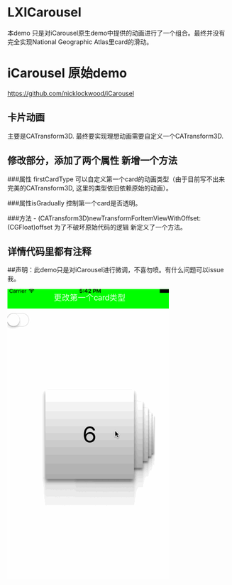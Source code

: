 # LXICarousel
本demo 只是对iCarousel原生demo中提供的动画进行了一个组合。最终并没有完全实现National Geographic Atlas里card的滑动。

# iCarousel 原始demo 

https://github.com/nicklockwood/iCarousel

## 卡片动画
主要是CATransform3D. 最终要实现理想动画需要自定义一个CATransform3D.

## 修改部分，添加了两个属性 新增一个方法

###属性 firstCardType
可以自定义第一个card的动画类型（由于目前写不出来完美的CATransform3D, 这里的类型依旧依赖原始的动画）。

###属性isGradually 
控制第一个card是否透明。

###方法 - (CATransform3D)newTransformForItemViewWithOffset:(CGFloat)offset 
为了不破坏原始代码的逻辑 新定义了一个方法。

## 详情代码里都有注释

##声明：此demo只是对iCarousel进行微调，不喜勿喷。有什么问题可以issue我。



![image](https://github.com/liuxu0718/LXICarousel/blob/master/LXICarousel.gif)


